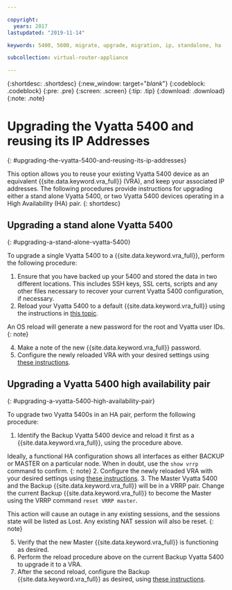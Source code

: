```yaml
---

copyright:
  years: 2017
lastupdated: "2019-11-14"

keywords: 5400, 5600, migrate, upgrade, migration, ip, standalone, ha

subcollection: virtual-router-appliance

---
```


{:shortdesc: .shortdesc}
{:new_window: target="_blank_"}
{:codeblock: .codeblock}
{:pre: .pre}
{:screen: .screen}
{:tip: .tip}
{:download: .download}
{:note: .note}

# Upgrading the Vyatta 5400 and reusing its IP Addresses
{: #upgrading-the-vyatta-5400-and-reusing-its-ip-addresses}

This option allows you to reuse your existing Vyatta 5400 device as an equivalent {{site.data.keyword.vra_full}} (VRA), and keep your associated IP addresses. The following procedures provide instructions for upgrading either a stand alone Vyatta 5400, or two Vyatta 5400 devices operating in a High Availability (HA) pair.
{: shortdesc}

## Upgrading a stand alone Vyatta 5400
{: #upgrading-a-stand-alone-vyatta-5400}

To upgrade a single Vyatta 5400 to a {{site.data.keyword.vra_full}}, perform the following procedure:

1. Ensure that you have backed up your 5400 and stored the data in two different locations. This includes SSH keys, SSL certs, scripts and any other files necessary to recover your current Vyatta 5400 configuration, if necessary.
2. Reload your Vyatta 5400 to a default {{site.data.keyword.vra_full}} using the instructions in [this topic](/docs/virtual-router-appliance?topic=virtual-router-appliance-reloading-the-os).

  An OS reload will generate a new password for the root and Vyatta user IDs.
  {: note}

4. Make a note of the new {{site.data.keyword.vra_full}} password.
5. Configure the newly reloaded VRA with your desired settings using [these instructions](/docs/virtual-router-appliance?topic=virtual-router-appliance-accessing-and-configuring-the-ibm-virtual-router-appliance).

## Upgrading a Vyatta 5400 high availability pair
{: #upgrading-a-vyatta-5400-high-availability-pair}

To upgrade two Vyatta 5400s in an HA pair, perform the following procedure:

1. Identify the Backup Vyatta 5400 device and reload it first as a {{site.data.keyword.vra_full}}, using the procedure above.

  Ideally, a functional HA configuration shows all interfaces as either BACKUP or MASTER on a particular node. When in doubt, use the `show vrrp` command to confirm.
  {: note}
2. Configure the newly reloaded VRA with your desired settings using [these instructions](/docs/virtual-router-appliance?topic=virtual-router-appliance-accessing-and-configuring-the-ibm-virtual-router-appliance).
3. The Master Vyatta 5400 and the Backup {{site.data.keyword.vra_full}} will be in a VRRP pair. Change the current Backup {{site.data.keyword.vra_full}} to become the Master using the VRRP command `reset VRRP master`.

  This action will cause an outage in any existing sessions, and the sessions state will be listed as Lost. Any existing NAT session will also be reset.
  {: note}

5. Verify that the new Master {{site.data.keyword.vra_full}} is functioning as desired.
6. Perform the reload procedure above on the current Backup Vyatta 5400 to upgrade it to a VRA.
7. After the second reload, configure the Backup {{site.data.keyword.vra_full}} as desired, using [these instructions](/docs/virtual-router-appliance?topic=virtual-router-appliance-accessing-and-configuring-the-ibm-virtual-router-appliance).
